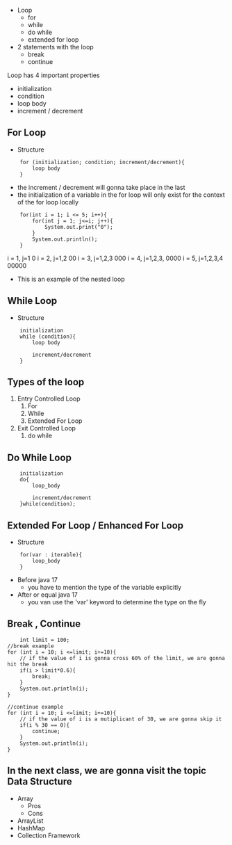 - Loop
    - for
    - while
    - do while
    - extended for loop
- 2 statements with the loop
    - break
    - continue


Loop has 4 important properties
- initialization
- condition
- loop body
- increment / decrement

## For Loop
- Structure
```
	for (initialization; condition; increment/decrement){
		loop body
	}
```
- the increment / decrement will gonna take place in the last
- the initialization of a variable in the for loop will only exist for the context of the for loop locally
```
	for(int i = 1; i <= 5; i++){  
	    for(int j = 1; j<=i; j++){  
	        System.out.print("0");  
	    }  
	    System.out.println();  
	}
```

i = 1, j=1          0
i = 2, j=1,2       00
i = 3, j=1,2,3    000
i = 4, j=1,2,3,   0000
i = 5, j=1,2,3,4 00000

- This is an example of the nested loop

## While Loop
- Structure
```
	initialization
	while (condition){
		loop body

		increment/decrement
	}
```

## Types of the loop

1. Entry Controlled Loop
    1. For
    2. While
    3. Extended For Loop
2. Exit Controlled Loop
    1. do while


## Do While Loop

```
	initialization
	do{
		loop_body

		increment/decrement
	}while(condition);
```


## Extended For Loop / Enhanced For Loop

- Structure


```
	for(var : iterable){
		loop_body
	}
```

- Before java 17
    - you have to mention the type of the variable explicitly
- After or equal java 17
    - you van use the 'var' keyword to determine the type on the fly



## Break , Continue

```
	int limit = 100;  
//break example  
for (int i = 10; i <=limit; i+=10){  
    // if the value of i is gonna cross 60% of the limit, we are gonna hit the break  
    if(i > limit*0.6){  
        break;  
    }  
    System.out.println(i);  
}  
  
//continue example  
for (int i = 10; i <=limit; i+=10){  
    // if the value of i is a mutiplicant of 30, we are gonna skip it  
    if(i % 30 == 0){  
        continue;  
    }  
    System.out.println(i);  
}
```



## In the next class, we are gonna visit the topic Data Structure
- Array
    - Pros
    - Cons
- ArrayList
- HashMap
- Collection Framework
